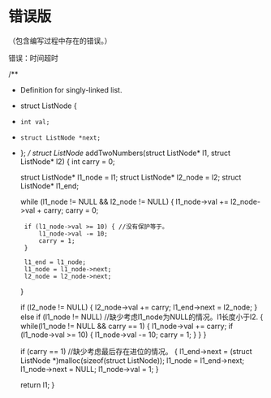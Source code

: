 # 错误版

（包含编写过程中存在的错误。）

错误：时间超时

/**
 * Definition for singly-linked list.
 * struct ListNode {
 *     int val;
 *     struct ListNode *next;
 * };
 */
struct ListNode* addTwoNumbers(struct ListNode* l1, struct ListNode* l2) {
    int carry = 0;
    
    struct ListNode* l1_node = l1;
    struct ListNode* l2_node = l2;
    struct ListNode* l1_end;
    
    while (l1_node != NULL && l2_node != NULL) {
        l1_node->val += l2_node->val + carry;
        carry = 0;
        
        if (l1_node->val >= 10) { //没有保护等于。
            l1_node->val -= 10;
            carry = 1;
        }
        
        l1_end = l1_node;
        l1_node = l1_node->next;
        l2_node = l2_node->next;
    }
    
    if (l2_node != NULL) {
        l2_node->val += carry;
        l1_end->next = l2_node;
    }
    else if (l1_node != NULL)   //缺少考虑l1_node为NULL的情况。l1长度小于l2.
    {
        while(l1_node != NULL && carry == 1)
        {
            l1_node->val += carry;
            if (l1_node->val >= 10)
            {
                l1_node->val -= 10;
                carry = 1;
            }
        }
    }
    
    if (carry == 1)  //缺少考虑最后存在进位的情况。
    {
        l1_end->next = (struct ListNode *)malloc(sizeof(struct ListNode));
        l1_node = l1_end->next;
        l1_node->next = NULL;
        l1_node->val = 1;
    }
    
    return l1;
}
